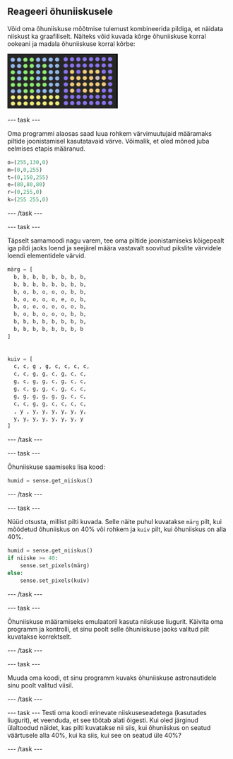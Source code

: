 ## Reageeri õhuniiskusele

Võid oma õhuniiskuse mõõtmise tulemust kombineerida pildiga, et näidata niiskust ka graafiliselt. Näiteks võid kuvada kõrge õhuniiskuse korral ookeani ja madala õhuniiskuse korral kõrbe:

![Märg ja kuiv](images/wet-dry.png)

--- task ---

Oma programmi alaosas saad luua rohkem värvimuutujaid määramaks piltide joonistamisel kasutatavaid värve. Võimalik, et oled mõned juba eelmises etapis määranud.

```python
o=(255,130,0)
m=(0,0,255)
t=(0,150,255)
e=(80,80,80)
r=(0,255,0)
k=(255 255,0)
```

--- /task ---

--- task ---

Täpselt samamoodi nagu varem, tee oma piltide joonistamiseks kõigepealt iga pildi jaoks loend ja seejärel määra vastavalt soovitud pikslite värvidele loendi elementidele värvid.

```python
märg = [
  b, b, b, b, b, b, b, b,
  b, b, b, b, b, b, b, b,
  b, o, b, o, o, o, b, b,
  b, o, o, o, o, e, o, b,
  b, o, o, o, o, o, o, b,
  b, o, b, o, o, o, b, b,
  b, b, b, b, b, b, b, b,
  b, b, b, b, b, b, b, b
]


kuiv = [
  c, c, g , g, c, c, c, c,
  c, c, g, g, c, g, c, c,
  g, c, g, g, c, g, c, c,
  g, c, g, g, c, g, c, c,
  g, g, g, g, g, g, c, c,
  c, c, g, g, c, c, c, c,
  , y , y, y, y, y, y, y,
  y, y, y, y, y, y, y, y
]
```

--- /task ---

--- task ---

Õhuniiskuse saamiseks lisa kood:

```python
humid = sense.get_niiskus()
```

--- /task ---

--- task ---

Nüüd otsusta, millist pilti kuvada. Selle näite puhul kuvatakse `märg` pilt, kui mõõdetud õhuniiskus on 40% või rohkem ja `kuiv` pilt, kui õhuniiskus on alla 40%.

```python
humid = sense.get_niiskus()
if niiske >= 40:
    sense.set_pixels(märg)
else:
    sense.set_pixels(kuiv)
```

--- /task ---

--- task ---

Õhuniiskuse määramiseks emulaatoril kasuta niiskuse liugurit. Käivita oma programm ja kontrolli, et sinu poolt selle õhuniiskuse jaoks valitud pilt kuvatakse korrektselt.

--- /task ---

--- task ---

Muuda oma koodi, et sinu programm kuvaks õhuniiskuse astronautidele sinu poolt valitud viisil.

--- /task ---

--- task --- Testi oma koodi erinevate niiskuseseadetega (kasutades liugurit), et veenduda, et see töötab alati õigesti. Kui oled järginud ülaltoodud näidet, kas pilti kuvatakse nii siis, kui õhuniiskus on seatud väärtusele alla 40%, kui ka siis, kui see on seatud üle 40%?

--- /task ---
